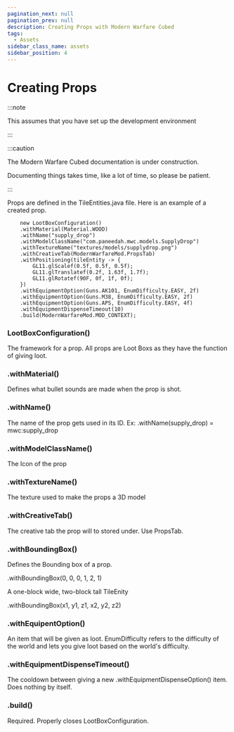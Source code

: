 ```yaml
---
pagination_next: null
pagination_prev: null
description: Creating Props with Modern Warfare Cubed
tags:
  - Assets
sidebar_class_name: assets
sidebar_position: 4
---
```


# Creating Props 

:::note

This assumes that you have set up the development environment

:::

:::caution

The Modern Warfare Cubed documentation is under construction.

Documenting things takes time, like a lot of time, so please be patient.

:::

Props are defined in the TileEntities.java file. Here is an example of a created prop.

        new LootBoxConfiguration()
        .withMaterial(Material.WOOD)
        .withName("supply_drop")
        .withModelClassName("com.paneedah.mwc.models.SupplyDrop")
        .withTextureName("textures/models/supplydrop.png")
        .withCreativeTab(ModernWarfareMod.PropsTab)
        .withPositioning(tileEntity -> {
            GL11.glScalef(0.5f, 0.5f, 0.5f);
            GL11.glTranslatef(0.2f, 1.63f, 1.7f);
            GL11.glRotatef(90F, 0f, 1f, 0f);
        })
        .withEquipmentOption(Guns.AK101, EnumDifficulty.EASY, 2f)
        .withEquipmentOption(Guns.M38, EnumDifficulty.EASY, 2f)
        .withEquipmentOption(Guns.APS, EnumDifficulty.EASY, 4f)
        .withEquipmentDispenseTimeout(10)
        .build(ModernWarfareMod.MOD_CONTEXT);

### LootBoxConfiguration()
The framework for a prop. All props are Loot Boxs as they have the function of giving loot. 

### .withMaterial()
Defines what bullet sounds are made when the prop is shot.

### .withName()
The name of the prop gets used in its ID. Ex: .withName(supply_drop) = mwc:supply_drop

### .withModelClassName()
The Icon of the prop

### .withTextureName()
The texture used to make the props a 3D model

### .withCreativeTab()
The creative tab the prop will to stored under. Use PropsTab.

### .withBoundingBox()
Defines the Bounding box of a prop.

.withBoundingBox(0, 0, 0, 1, 2, 1)

A one-block wide, two-block tall TileEnity

.withBoundingBox(x1, y1, z1, x2, y2, z2)

### .withEquipentOption()
An item that will be given as loot. EnumDifficulty refers to the difficulty of the world and lets you give loot based on the world's difficulty. 

### .withEquipmentDispenseTimeout()
The cooldown between giving a new .withEquipmentDispenseOption() item. Does nothing by itself.  

### .build()
Required. Properly closes LootBoxConfiguration. 
